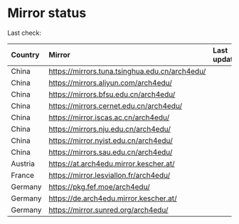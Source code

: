 <script src="./time.js"></script>
# Mirror status
Last check: <script type="text/javascript">localize(1738938000.6139889);</script>

|Country|Mirror|Last update|
|:------|:-----|:----------|
|China|https://mirrors.tuna.tsinghua.edu.cn/arch4edu/|<script type="text/javascript">localize(1738910607);</script>|
|China|https://mirrors.aliyun.com/arch4edu/|<script type="text/javascript">localize(1738910607);</script>|
|China|https://mirrors.bfsu.edu.cn/arch4edu/|<script type="text/javascript">localize(1738867350);</script>|
|China|https://mirrors.cernet.edu.cn/arch4edu/|<script type="text/javascript">localize(1738910607);</script>|
|China|https://mirror.iscas.ac.cn/arch4edu/|<script type="text/javascript">localize(1738910607);</script>|
|China|https://mirrors.nju.edu.cn/arch4edu/|<script type="text/javascript">localize(1738824120);</script>|
|China|https://mirror.nyist.edu.cn/arch4edu/|<script type="text/javascript">localize(1738910607);</script>|
|China|https://mirrors.sau.edu.cn/arch4edu/|<script type="text/javascript">localize(1731653531);</script>|
|Austria|https://at.arch4edu.mirror.kescher.at/|<script type="text/javascript">localize(1738910607);</script>|
|France|https://mirror.lesviallon.fr/arch4edu/|<script type="text/javascript">localize(1738867350);</script>|
|Germany|https://pkg.fef.moe/arch4edu/|<script type="text/javascript">localize(1738910607);</script>|
|Germany|https://de.arch4edu.mirror.kescher.at/|<script type="text/javascript">localize(1738910607);</script>|
|Germany|https://mirror.sunred.org/arch4edu/|<script type="text/javascript">localize(1738910607);</script>|

<script src="./tablefilter/tablefilter.js"></script>
<script src="./table.js"></script>